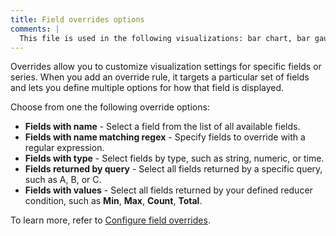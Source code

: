 ```yaml
---
title: Field overrides options
comments: |
  This file is used in the following visualizations: bar chart, bar gauge, candlestick, canvas, gauge, geomap, heatmap, histogram, pie chart, stat, state timeline, status history, table, time series, trend, xy chart
---
```


Overrides allow you to customize visualization settings for specific fields or series. When you add an override rule, it targets a particular set of fields and lets you define multiple options for how that field is displayed.

Choose from one the following override options:

- **Fields with name** - Select a field from the list of all available fields.
- **Fields with name matching regex** - Specify fields to override with a regular expression.
- **Fields with type** - Select fields by type, such as string, numeric, or time.
- **Fields returned by query** - Select all fields returned by a specific query, such as A, B, or C.
- **Fields with values** - Select all fields returned by your defined reducer condition, such as **Min**, **Max**, **Count**, **Total**.

To learn more, refer to [Configure field overrides](../../configure-overrides/).
